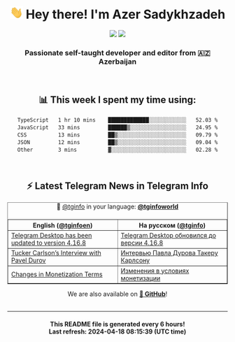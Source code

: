 <div align="center">
	<div>
		<h1>
      <img src="./assets/hi.gif" width="30px"> Hey there! I'm Azer Sadykhzadeh
    </h1>
    <img height="18" src="https://komarev.com/ghpvc/?username=sadykhzadeh&label=Views&color=2081c1&style=flat-square" />
		<a href="https://wakatime.com/Azer"> <img height="18" src="https://wakatime.com/badge/user/f80ae27a-c328-426f-a381-bc84136e2dd6.svg" /> </a>
    <h3>
      Passionate self-taught developer and editor from 🇦🇿 Azerbaijan
    </h3>
  </div>
  <br>

<h2>📊 This week I spent my time using:</h2>

<!--START_SECTION:waka-->

```txt
TypeScript   1 hr 10 mins    █████████████░░░░░░░░░░░░   52.03 %
JavaScript   33 mins         ██████▒░░░░░░░░░░░░░░░░░░   24.95 %
CSS          13 mins         ██▒░░░░░░░░░░░░░░░░░░░░░░   09.79 %
JSON         12 mins         ██▒░░░░░░░░░░░░░░░░░░░░░░   09.04 %
Other        3 mins          ▓░░░░░░░░░░░░░░░░░░░░░░░░   02.28 %
```

<!--END_SECTION:waka-->

<br>

<h2>⚡️ Latest Telegram News in Telegram Info</h2>
  <table border>
		<tr>
			<th width="50%">English (<a href="https://t.me/tginfoen">@tginfoen</a>)</th>
			<th>На русском (<a href="https://t.me/tginfo">@tginfo</a>)</th>
		</tr>
		<caption>🚩 <a href="https://t.me/tginfo">@tginfo</a> in your language: <a href="https://t.me/tginfoworld"><b>@tginfoworld</b></a><caption/>
  <tr><td><a href="https://t.me/tginfoen/1898">Telegram Desktop has been updated to version 4.16.8</a></td>
    <td><a href="https://t.me/tginfo/3996">Telegram Desktop обновился до версии 4.16.8</a></td></tr><tr><td><a href="https://t.me/tginfoen/1897">Tucker Carlson’s Interview with Pavel Durov</a></td>
    <td><a href="https://t.me/tginfo/3995">Интервью Павла Дурова Такеру Карлсону</a></td></tr><tr><td><a href="https://t.me/tginfoen/1896">Changes in Monetization Terms</a></td>
    <td><a href="https://t.me/tginfo/3994">Изменения в условиях монетизации</a></td></tr>
</table>
We are also available on <a href="https://github.com/tginfo"><b>🐙 GitHub</b></a>!
</div>

<br>
<hr>
<h4 align="center">This README file is generated <b>every 6 hours</b>!</br>Last refresh: <b>2024-04-18 08:15:39 (UTC time)</b></h4>
